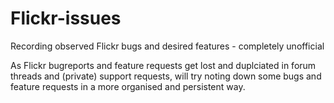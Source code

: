 # Flickr-issues
Recording observed Flickr bugs and desired features - completely unofficial

As Flickr bugreports and feature requests get lost and duplciated in forum threads and (private) support requests, will try noting down some bugs and feature requests in a more organised and persistent way.
